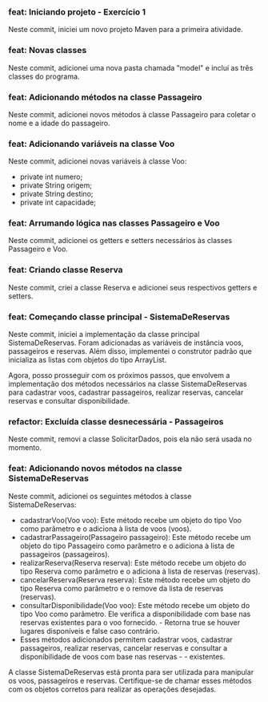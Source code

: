 ### feat: Iniciando projeto - Exercício 1

Neste commit, iniciei um novo projeto Maven para a primeira atividade.

### feat: Novas classes

Neste commit, adicionei uma nova pasta chamada "model" e incluí as três classes do programa.

### feat: Adicionando métodos na classe Passageiro

Neste commit, adicionei novos métodos à classe Passageiro para coletar o nome e a idade do passageiro.

### feat: Adicionando variáveis na classe Voo

Neste commit, adicionei novas variáveis à classe Voo:

- private int numero;
- private String origem;
- private String destino;
- private int capacidade;

### feat: Arrumando lógica nas classes Passageiro e Voo

Neste commit, adicionei os getters e setters necessários às classes Passageiro e Voo.

### feat: Criando classe Reserva

Neste commit, criei a classe Reserva e adicionei seus respectivos getters e setters.

### feat: Começando classe principal - SistemaDeReservas

Neste commit, iniciei a implementação da classe principal SistemaDeReservas. Foram adicionadas as variáveis de instância voos, passageiros e reservas. Além disso, implementei o construtor padrão que inicializa as listas com objetos do tipo ArrayList.

Agora, posso prosseguir com os próximos passos, que envolvem a implementação dos métodos necessários na classe SistemaDeReservas para cadastrar voos, cadastrar passageiros, realizar reservas, cancelar reservas e consultar disponibilidade.

### refactor: Excluída classe desnecessária - Passageiros

Neste commit, removi a classe SolicitarDados, pois ela não será usada no momento.

### feat: Adicionando novos métodos na classe SistemaDeReservas

Neste commit, adicionei os seguintes métodos à classe SistemaDeReservas:

- cadastrarVoo(Voo voo): Este método recebe um objeto do tipo Voo como parâmetro e o adiciona à lista de voos (voos).
- cadastrarPassageiro(Passageiro passageiro): Este método recebe um objeto do tipo Passageiro como parâmetro e o adiciona à lista de passageiros (passageiros).
- realizarReserva(Reserva reserva): Este método recebe um objeto do tipo Reserva como parâmetro e o adiciona à lista de reservas (reservas).
- cancelarReserva(Reserva reserva): Este método recebe um objeto do tipo Reserva como parâmetro e o remove da lista de reservas (reservas).
- consultarDisponibilidade(Voo voo): Este método recebe um objeto do tipo Voo como parâmetro. Ele verifica a disponibilidade com base nas reservas existentes para o voo fornecido. - Retorna true se houver lugares disponíveis e false caso contrário.
- Esses métodos adicionados permitem cadastrar voos, cadastrar passageiros, realizar reservas, cancelar reservas e consultar a disponibilidade de voos com base nas reservas - - existentes.

A classe SistemaDeReservas está pronta para ser utilizada para manipular os voos, passageiros e reservas. Certifique-se de chamar esses métodos com os objetos corretos para realizar as operações desejadas.
